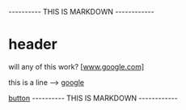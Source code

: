 ---------- THIS IS MARKDOWN ------------
<h1>header</h1>

will any of this work?
[www.google.com]

this is a line --> [google](https://www.google.com)

<a href="www.google.com">button</a>
---------- THIS IS MARKDOWN ------------
